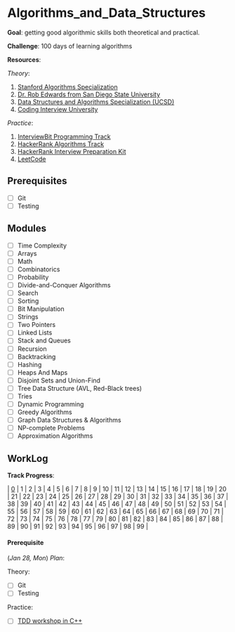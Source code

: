 # Algorithms_and_Data_Structures
**Goal**: getting good algorithmic skills both theoretical and practical.

**Challenge**: 100 days of learning algorithms

**Resources**:

*Theory*:
1. [Stanford Algorithms Specialization](https://www.coursera.org/specializations/algorithms)
2. [Dr. Rob Edwards from San Diego State University](https://www.youtube.com/watch?v=zgCnMvvw6Oo&list=PLpPXw4zFa0uKKhaSz87IowJnOTzh9tiBk)
3. [Data Structures and Algorithms Specialization (UCSD)](https://www.coursera.org/specializations/data-structures-algorithms?)
4. [Coding Interview University](https://github.com/jrenjenka/coding-interview-university)

*Practice*: 
1. [InterviewBit Programming Track](https://www.interviewbit.com/courses/programming/)
2. [HackerRank Algorithms Track](https://www.hackerrank.com/domains/algorithms)
3. [HackerRank Interview Preparation Kit](https://www.hackerrank.com/interview/interview-preparation-kit)
4. [LeetCode](https://leetcode.com/problemset/algorithms/)

## Prerequisites
- [ ] Git
- [ ] Testing

## Modules
- [ ] Time Complexity
- [ ] Arrays
- [ ] Math
- [ ] Combinatorics
- [ ] Probability
- [ ] Divide-and-Conquer Algorithms
- [ ] Search
- [ ] Sorting
- [ ] Bit Manipulation
- [ ] Strings
- [ ] Two Pointers
- [ ] Linked Lists
- [ ] Stack and Queues
- [ ] Recursion
- [ ] Backtracking
- [ ] Hashing
- [ ] Heaps And Maps
- [ ] Disjoint Sets and Union-Find
- [ ] Tree Data Structure (AVL, Red-Black trees)
- [ ] Tries
- [ ] Dynamic Programming
- [ ] Greedy Algorithms
- [ ] Graph Data Structures & Algorithms
- [ ] NP-complete Problems
- [ ] Approximation Algorithms

## WorkLog
**Track Progress**:

| [0](#day-0) | 1 | 2 | 3 | 4 | 5 | 6 | 7 | 8 | 9 | 10 | 11 | 12 | 13 | 14 | 15 | 16 | 17 | 18 | 19 | 20 | 21 | 22 | 23 | 24 | 25 | 26 | 27 | 28 | 29 | 30 | 31 | 32 | 33 | 34 | 35 | 36 | 37 | 38 | 39 | 40 | 41 | 42 | 43 | 44 | 45 | 46 | 47 | 48 | 49 | 50 | 51 | 52 | 53 | 54 | 55 | 56 | 57 | 58 | 59 | 60 | 61 | 62 | 63 | 64 | 65 | 66 | 67 | 68 | 69 | 70 | 71 | 72 | 73 | 74 | 75 | 76 | 78 | 77 | 79 | 80 | 81 | 82 | 83 | 84 | 85 | 86 | 87 | 88 | 89 | 90 | 91 | 92 | 93 | 94 | 95 | 96 | 97 | 98 | 99 |

#### Prerequisite
(*Jan 28, Mon*)
*Plan*: 

Theory: 
- [ ] Git
- [ ] Testing

Practice:
- [ ] [TDD workshop in C++](https://github.com/boostcon/cppnow_presentations_2014/tree/master/files/test_driven)

 
